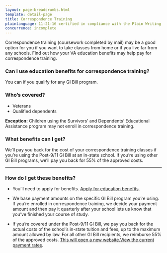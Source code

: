 ```yaml
---
layout: page-breadcrumbs.html
template: detail-page
title: Correspondence Training
plainlanguage: 11-21-16 certified in compliance with the Plain Writing Act
concurrence: incomplete
---
```


<div class="va-introtext">

Correspondence training (coursework completed by mail) may be a good option for you if you want to take classes from home or if you live far from any schools. Find out how your VA education benefits may help pay for correspondence training.

</div>


<div class="feature" markdown="1">

### Can I use education benefits for correspondence training?

You can if you qualify for any GI Bill program.

### Who’s covered?
- Veterans
- Qualified dependents 

**Exception:** Children using the Survivors’ and Dependents’ Educational Assistance program may not enroll in correspondence training.
</div>

### What benefits can I get? 

We’ll pay you back for the cost of your correspondence training classes if you’re using the Post-9/11 GI Bill at an in-state school. If you’re using other GI Bill programs, we’ll pay you back for 55% of the approved costs. 


-----

### How do I get these benefits? 

- You’ll need to apply for benefits. [Apply for education benefits](/education/apply-for-education-benefits/). 

- We base payment amounts on the specific GI Bill program you’re using. If you’re enrolled in correspondence training, we decide your payment amount and then pay it quarterly after your school lets us know that you’ve finished your course of study. 

- If you’re covered under the Post-9/11 GI Bill, we pay you back for the actual costs of the school’s in-state tuition and fees, up to the maximum amount allowed by law. For all other GI Bill recipients, we reimburse 55% of the approved costs. <a href="https://www.benefits.va.gov/gibill/resources/benefits_resources/rate_tables.asp"><span class="usa-sr-only">This will open a new website.</span>View the current payment rates</a>.


